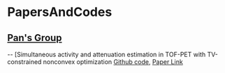 # PapersAndCodes

## [Pan's Group](https://profiles.uchicago.edu/profiles/display/38666)
-- [Simultaneous activity and attenuation estimation in TOF-PET with TV-constrained nonconvex optimization
  [Github code](https://github.com/zhimeir/saa_admm_paper), [Paper Link](https://arxiv.org/pdf/2303.17042)
